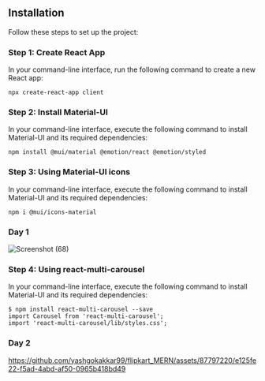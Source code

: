 ## Installation

Follow these steps to set up the project:

### Step 1: Create React App

In your command-line interface, run the following command to create a new React app:
```
npx create-react-app client
```

### Step 2: Install Material-UI
In your command-line interface, execute the following command to install Material-UI and its required dependencies:
```
npm install @mui/material @emotion/react @emotion/styled
```

### Step 3: Using Material-UI icons
In your command-line interface, execute the following command to install Material-UI and its required dependencies:
```
npm i @mui/icons-material
```
### Day 1
![Screenshot (68)](https://github.com/yashgokakkar99/flipkart_MERN/assets/87797220/ac17e671-50ce-481b-9c81-bbd1f9773211)

### Step 4: Using react-multi-carousel
In your command-line interface, execute the following command to install Material-UI and its required dependencies:
```
$ npm install react-multi-carousel --save
import Carousel from 'react-multi-carousel';
import 'react-multi-carousel/lib/styles.css';
```
### Day 2
https://github.com/yashgokakkar99/flipkart_MERN/assets/87797220/e125fe22-f5ad-4abd-af50-0965b418bd49



